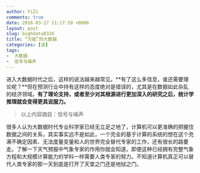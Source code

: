 ```yaml
---
author: YiZi
comments: true
date: 2016-03-27 11:17:59 +0800
layout: post
slug: bighdata0326
title: “万能”的大数据
categories: [读]
tags:
-  大数据
-  信号与噪声
---
```

进入大数据时代之后，这样的说法越来越常见。**有了这么多信息，谁还需要理论呢？**但在预测行业中持有这样的态度绝对是错误的，尤其是在数据如此杂乱的经济领域。**有了理论支持，或者至少对其根源进行更加深入的研究之后，统计学推理就会变得更具说服力。**
<div class="quote"> <blockquote>
    	以上内容摘自：信号与噪声
    </blockquote>
</div>
<div class="readreview">
很多人认为大数据时代专业科学家已经无立足之地了，计算机可以更准确的把握住数据之间的关系，其实事实远不是如此，一个完全的基于计算的系统的想在这个充满不确定因素、无法度量变量和人的世界完全替代专家的工作，还有很长的路要走。了解一下天气预报中气象专家的作用你就会知道，即便这种已经拥有完整气象方程和大规模计算能力的学科一样需要人类专家的努力。不知道计算机真正可以替代人类专家的那一天到底是打开了天堂之门还是地狱之门。
</div>
